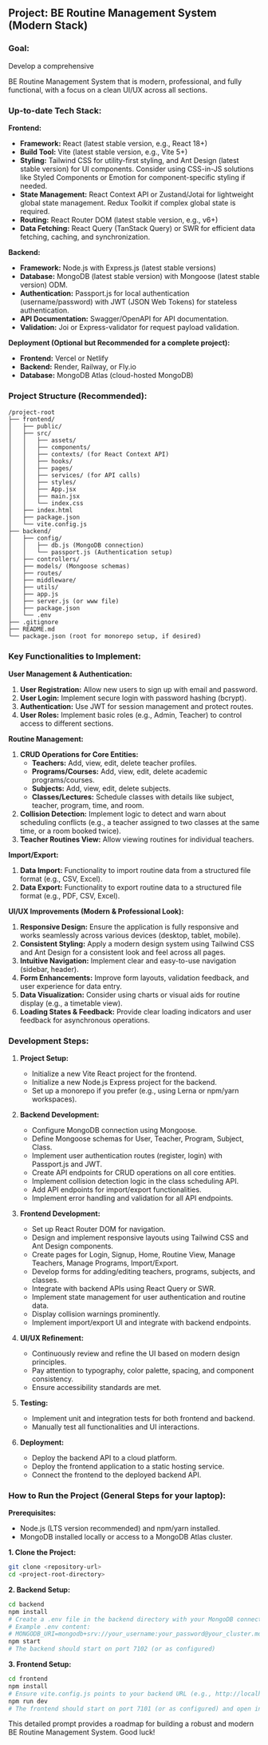 ## Project: BE Routine Management System (Modern Stack)

### Goal:
Develop a comprehensive 


BE Routine Management System that is modern, professional, and fully functional, with a focus on a clean UI/UX across all sections.

### Up-to-date Tech Stack:

**Frontend:**
*   **Framework:** React (latest stable version, e.g., React 18+)
*   **Build Tool:** Vite (latest stable version, e.g., Vite 5+)
*   **Styling:** Tailwind CSS for utility-first styling, and Ant Design (latest stable version) for UI components. Consider using CSS-in-JS solutions like Styled Components or Emotion for component-specific styling if needed.
*   **State Management:** React Context API or Zustand/Jotai for lightweight global state management. Redux Toolkit if complex global state is required.
*   **Routing:** React Router DOM (latest stable version, e.g., v6+)
*   **Data Fetching:** React Query (TanStack Query) or SWR for efficient data fetching, caching, and synchronization.

**Backend:**
*   **Framework:** Node.js with Express.js (latest stable versions)
*   **Database:** MongoDB (latest stable version) with Mongoose (latest stable version) ODM.
*   **Authentication:** Passport.js for local authentication (username/password) with JWT (JSON Web Tokens) for stateless authentication.
*   **API Documentation:** Swagger/OpenAPI for API documentation.
*   **Validation:** Joi or Express-validator for request payload validation.

**Deployment (Optional but Recommended for a complete project):**
*   **Frontend:** Vercel or Netlify
*   **Backend:** Render, Railway, or Fly.io
*   **Database:** MongoDB Atlas (cloud-hosted MongoDB)

### Project Structure (Recommended):

```
/project-root
├── frontend/
│   ├── public/
│   ├── src/
│   │   ├── assets/
│   │   ├── components/
│   │   ├── contexts/ (for React Context API)
│   │   ├── hooks/
│   │   ├── pages/
│   │   ├── services/ (for API calls)
│   │   ├── styles/
│   │   ├── App.jsx
│   │   ├── main.jsx
│   │   └── index.css
│   ├── index.html
│   ├── package.json
│   └── vite.config.js
├── backend/
│   ├── config/
│   │   ├── db.js (MongoDB connection)
│   │   └── passport.js (Authentication setup)
│   ├── controllers/
│   ├── models/ (Mongoose schemas)
│   ├── routes/
│   ├── middleware/
│   ├── utils/
│   ├── app.js
│   ├── server.js (or www file)
│   ├── package.json
│   └── .env
├── .gitignore
├── README.md
└── package.json (root for monorepo setup, if desired)
```

### Key Functionalities to Implement:

**User Management & Authentication:**
1.  **User Registration:** Allow new users to sign up with email and password.
2.  **User Login:** Implement secure login with password hashing (bcrypt).
3.  **Authentication:** Use JWT for session management and protect routes.
4.  **User Roles:** Implement basic roles (e.g., Admin, Teacher) to control access to different sections.

**Routine Management:**
1.  **CRUD Operations for Core Entities:**
    *   **Teachers:** Add, view, edit, delete teacher profiles.
    *   **Programs/Courses:** Add, view, edit, delete academic programs/courses.
    *   **Subjects:** Add, view, edit, delete subjects.
    *   **Classes/Lectures:** Schedule classes with details like subject, teacher, program, time, and room.
2.  **Collision Detection:** Implement logic to detect and warn about scheduling conflicts (e.g., a teacher assigned to two classes at the same time, or a room booked twice).
3.  **Teacher Routines View:** Allow viewing routines for individual teachers.

**Import/Export:**
1.  **Data Import:** Functionality to import routine data from a structured file format (e.g., CSV, Excel).
2.  **Data Export:** Functionality to export routine data to a structured file format (e.g., PDF, CSV, Excel).

**UI/UX Improvements (Modern & Professional Look):**
1.  **Responsive Design:** Ensure the application is fully responsive and works seamlessly across various devices (desktop, tablet, mobile).
2.  **Consistent Styling:** Apply a modern design system using Tailwind CSS and Ant Design for a consistent look and feel across all pages.
3.  **Intuitive Navigation:** Implement clear and easy-to-use navigation (sidebar, header).
4.  **Form Enhancements:** Improve form layouts, validation feedback, and user experience for data entry.
5.  **Data Visualization:** Consider using charts or visual aids for routine display (e.g., a timetable view).
6.  **Loading States & Feedback:** Provide clear loading indicators and user feedback for asynchronous operations.

### Development Steps:

1.  **Project Setup:**
    *   Initialize a new Vite React project for the frontend.
    *   Initialize a new Node.js Express project for the backend.
    *   Set up a monorepo if you prefer (e.g., using Lerna or npm/yarn workspaces).

2.  **Backend Development:**
    *   Configure MongoDB connection using Mongoose.
    *   Define Mongoose schemas for User, Teacher, Program, Subject, Class.
    *   Implement user authentication routes (register, login) with Passport.js and JWT.
    *   Create API endpoints for CRUD operations on all core entities.
    *   Implement collision detection logic in the class scheduling API.
    *   Add API endpoints for import/export functionalities.
    *   Implement error handling and validation for all API endpoints.

3.  **Frontend Development:**
    *   Set up React Router DOM for navigation.
    *   Design and implement responsive layouts using Tailwind CSS and Ant Design components.
    *   Create pages for Login, Signup, Home, Routine View, Manage Teachers, Manage Programs, Import/Export.
    *   Develop forms for adding/editing teachers, programs, subjects, and classes.
    *   Integrate with backend APIs using React Query or SWR.
    *   Implement state management for user authentication and routine data.
    *   Display collision warnings prominently.
    *   Implement import/export UI and integrate with backend endpoints.

4.  **UI/UX Refinement:**
    *   Continuously review and refine the UI based on modern design principles.
    *   Pay attention to typography, color palette, spacing, and component consistency.
    *   Ensure accessibility standards are met.

5.  **Testing:**
    *   Implement unit and integration tests for both frontend and backend.
    *   Manually test all functionalities and UI interactions.

6.  **Deployment:**
    *   Deploy the backend API to a cloud platform.
    *   Deploy the frontend application to a static hosting service.
    *   Connect the frontend to the deployed backend API.

### How to Run the Project (General Steps for your laptop):

**Prerequisites:**
*   Node.js (LTS version recommended) and npm/yarn installed.
*   MongoDB installed locally or access to a MongoDB Atlas cluster.

**1. Clone the Project:**
```bash
git clone <repository-url>
cd <project-root-directory>
```

**2. Backend Setup:**
```bash
cd backend
npm install
# Create a .env file in the backend directory with your MongoDB connection string
# Example .env content:
# MONGODB_URI=mongodb+srv://your_username:your_password@your_cluster.mongodb.net/your_database?retryWrites=true&w=majority
npm start
# The backend should start on port 7102 (or as configured)
```

**3. Frontend Setup:**
```bash
cd frontend
npm install
# Ensure vite.config.js points to your backend URL (e.g., http://localhost:7102 for local development)
npm run dev
# The frontend should start on port 7101 (or as configured) and open in your browser
```



This detailed prompt provides a roadmap for building a robust and modern BE Routine Management System. Good luck!

